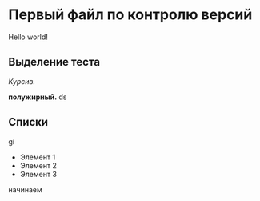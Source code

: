 # Первый файл по контролю версий
Hello world!

## Выделение теста

*Курсив.*

**полужирный.**
ds
## Списки
gi
* Элемент 1
* Элемент 2
* Элемент 3

начинаем


